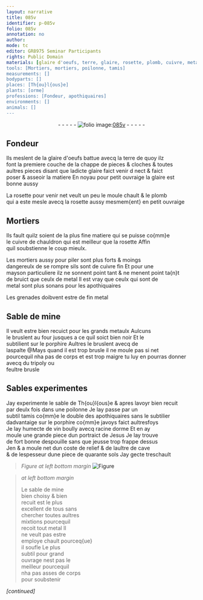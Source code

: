 ```yaml
---
layout: narrative
title: 085v
identifier: p-085v
folio: 085v
annotation: no
author:
mode: tc
editor: GR8975 Seminar Participants
rights: Public Domain
materials: [glaire d'oeufs, terre, glaire, rosette, plomb, cuivre, metal, metaulx, porphire, aspalte, tripoly, feultre, vin, racine dorme, sols]
tools: [Mortiers, mortiers, poilonne, tamis]
measurements: []
bodyparts: []
places: [Th{ou}l{ous}e]
plants: [orme]
professions: [Fondeur, apothiquaires]
environments: []
animals: []
---
```


<div class="folio" align="center">- - - - - <a href="http://gallica.bnf.fr/ark:/12148/btv1b10500001g/f176.image" target="_blank"><img src="https://cu-mkp.github.io/2017-workshop-edition/assets/photo-icon.png" alt="folio image: " style="display:inline-block; margin-bottom:-3px;"/>085v</a> - - - - - </div>  
  

## <span class="pro">Fondeur</span>

 
Ils meslent de la <span class="m">glaire d'oeufs</span> battue avecq la <span class="m">terre</span> de quoy ilz<br/> font la premiere couche de la chappe de pieces & cloches & toutes<br/> aultres pieces disant que ladicte <span class="m">glaire</span> faict venir <span class="del">d</span> nect & faict<br/> poser & asseoir la matiere En noyau pour petit ouvraige la <span class="m">glaire</span> est<br/> bonne aussy
 
La <span class="m">rosette</span> pour venir net veult un peu le moule chault & le <span class="m">plomb</span><br/> qui a este mesle avecq la <span class="m">rosette</span> aussy mesmem{ent} en petit ouvraige
 
 
  

## <span class="tl">Mortiers</span>

 
Ils fault quilz soient de la plus fine matiere qui se puisse co{mm}e<br/> le <span class="m">cuivre</span> de chauldron qui est meilleur que la <span class="m">rosette</span> Affin<br/> quil soubstienne le coup mieulx.
 
Les <span class="tl">mortiers</span> aussy pour piler sont plus forts & moings<br/> dangereulx de se rompre sils sont de <span class="m">cuivre</span> fin Et pour une<br/> mayson particuliere ilz ne sonnent point tant & ne menent point ta{n}t<br/> de bruict que ceulx de <span class="m">metal</span> Il est vray que ceulx qui sont de<br/> <span class="m">metal</span> sont plus sonans pour les <span class="pro">apothiquaires</span>
 
Les grenades doibvent estre de fin <span class="m">metal</span>
 
 
  

## Sable de mine

 
Il veult estre bien recuict pour les grands <span class="m">metaulx</span> Aulcuns<br/> le bruslent au four jusques a ce quil soict bien noir Et le<br/> subtilient sur le <span class="m">porphire</span> Aultres le bruslent avecq de<br/> l<span class="m">aspalte</span> @Mays quand il est trop brusle il ne moule pas si net<br/> pourcequil nha pas de corps et est trop maigre tu luy en pourras donner avecq du <span class="m">tripoly</span> ou<br/> <span class="m">feultre</span> brusle
 
 
  

## Sables experimentes

 
Jay experimente le sable de <span class="pl">Th{ou}l{ous}e</span> & apres lavoyr bien recuit<br/> par deulx fois dans une <span class="tl">poilonne</span> Je lay passe par un<br/> subtil <span class="tl">tamis</span> co{mm}e le double des <span class="pro">apothiquaires</span> sans le subtilier<br/> dadvantaige sur le <span class="m">porphire</span> co{mm}e javoys faict aultresfoys<br/> Je lay humecte de <span class="m">vin</span> boully avecq <span class="m">racine d<span class="pa">orme</span></span> Et en ay<br/> moule une grande piece dun portraict de Jesus Je lay trouve<br/> de fort bonne despouille sans que jeusse trop frappe dessus<br/> <span class="del">Jen</span> & a moule net dun coste de relief & de laultre de cave<br/> & de lespesseur dune piece de quarante <span class="m">sols</span> Jay gecte treschault
 
> *Figure*
> *at left bottom margin*
> <a href="" target="_blank"><img src="https://cu-mkp.github.io/GR8975-edition/assets/photo-icon.png" alt="Figure" style="display:inline-block; margin-bottom:-3px;"/></a>
 
> *at left bottom margin*
> 
> 
>  Le sable de mine<br/> bien choisy & bien<br/> recuit est le plus<br/> excellent de tous sans<br/> chercher toutes aultres<br/> mixtions pourcequil<br/> recoit tout <span class="m">metal</span> Il<br/> ne veult pas estre<br/> employe chault pourceq{ue}<br/> il soufle Le plus<br/> subtil pour grand<br/> ouvrage nest pas le<br/> meilleur pourcequil<br/> nha pas asses de corps<br/> pour soubstenir
 
*[continued]*
 

